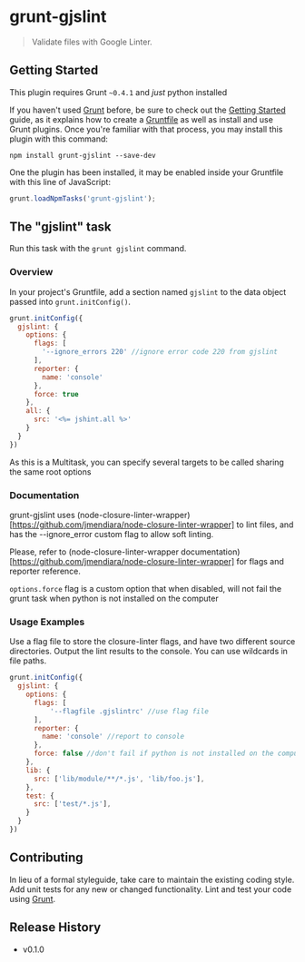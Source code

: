 # grunt-gjslint

> Validate files with Google Linter.

## Getting Started
This plugin requires Grunt `~0.4.1` and *just* python installed

If you haven't used [Grunt](http://gruntjs.com/) before, be sure to check out the [Getting Started](http://gruntjs.com/getting-started) guide, as it explains how to create a [Gruntfile](http://gruntjs.com/sample-gruntfile) as well as install and use Grunt plugins. Once you're familiar with that process, you may install this plugin with this command:

```shell
npm install grunt-gjslint --save-dev
```

One the plugin has been installed, it may be enabled inside your Gruntfile with this line of JavaScript:

```js
grunt.loadNpmTasks('grunt-gjslint');
```

## The "gjslint" task
Run this task with the `grunt gjslint` command.

### Overview
In your project's Gruntfile, add a section named `gjslint` to the data object passed into `grunt.initConfig()`.

```js
grunt.initConfig({
  gjslint: {
    options: {
      flags: [
        '--ignore_errors 220' //ignore error code 220 from gjslint
      ],
      reporter: {
        name: 'console'
      },
      force: true
    },
    all: {
      src: '<%= jshint.all %>'
    }
  }
})
```

As this is a Multitask, you can specify several targets to be called sharing the same root options

### Documentation
grunt-gjslint uses (node-closure-linter-wrapper)[https://github.com/jmendiara/node-closure-linter-wrapper]
to lint files, and has the --ignore_error custom flag to allow soft linting.

Please, refer to (node-closure-linter-wrapper documentation)[https://github.com/jmendiara/node-closure-linter-wrapper]
for flags and reporter reference.

`options.force` flag is a custom option that when disabled, will not fail the grunt task when python is not installed on
the computer


### Usage Examples

Use a flag file to store the closure-linter flags, and have two different source directories.
Output the lint results to the console. You can use wildcards in file paths.

```js
grunt.initConfig({
  gjslint: {
    options: {
      flags: [
          '--flagfile .gjslintrc' //use flag file
      ],
      reporter: {
        name: 'console' //report to console
      },
      force: false //don't fail if python is not installed on the computer
    },
    lib: {
      src: ['lib/module/**/*.js', 'lib/foo.js'],
    },
    test: {
      src: ['test/*.js'],
    }
  }
})
```



## Contributing
In lieu of a formal styleguide, take care to maintain the existing coding style. Add unit tests for any new or changed functionality. Lint and test your code using [Grunt](http://gruntjs.com/).

## Release History
* v0.1.0